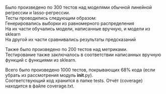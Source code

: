 Было произведено по 300 тестов над моделями обычной линейной регрессии и lasso-регрессии.  
Тесты проводились следующим образом:  
Генерировались выборки из равномерного распределения  
На их части обучались модели, написанные вручную, и модели из sklearn  
На другой их части сравнивались результаты предсказаний  

Также было произведено по 200 тестов над метриками.  
Тестирование также заключалось в соответствии написанных вручную функций с функциями из sklearn.

Всего было произведено 1000 тестов, покрывающих 68% кода (если убрать из рассмотрения модуль __init__.py).  
Соответствующий код хранится в папке tests. Отчёт (coverage) находится в файле coverage.txt.
